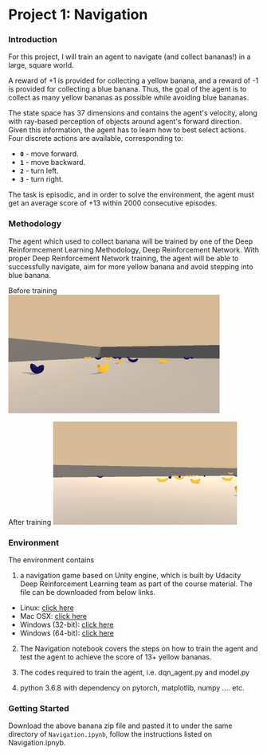 # Project 1: Navigation

### Introduction

For this project, I will train an agent to navigate (and collect bananas!) in a large, square world.  



A reward of +1 is provided for collecting a yellow banana, and a reward of -1 is provided for collecting a blue banana.  Thus, the goal of the agent is to collect as many yellow bananas as possible while avoiding blue bananas.  

The state space has 37 dimensions and contains the agent's velocity, along with ray-based perception of objects around agent's forward direction.  Given this information, the agent has to learn how to best select actions.  Four discrete actions are available, corresponding to:
- **`0`** - move forward.
- **`1`** - move backward.
- **`2`** - turn left.
- **`3`** - turn right.

The task is episodic, and in order to solve the environment, the agent must get an average score of +13 within 2000 consecutive episodes.


### Methodology
The agent which used to collect banana will be trained by one of the Deep Reinformcement Learning Methodology, Deep Reinforcement Network. With proper Deep Reinforcement Network training, the agent will be able to successfully navigate, aim for more yellow banana and avoid stepping into blue banana.

Before training
![Before training](banana-no-training.gif)

After training
![After training](banana-after-training.gif)

### Environment
The environment contains 
1. a navigation game based on Unity engine, which is built by Udacity Deep Reinforcement Learning team as part of the course material. The file can be downloaded from below links.

- Linux: [click here](https://s3-us-west-1.amazonaws.com/udacity-drlnd/P1/Banana/VisualBanana_Linux.zip)
- Mac OSX: [click here](https://s3-us-west-1.amazonaws.com/udacity-drlnd/P1/Banana/VisualBanana.app.zip)
- Windows (32-bit): [click here](https://s3-us-west-1.amazonaws.com/udacity-drlnd/P1/Banana/VisualBanana_Windows_x86.zip)
- Windows (64-bit): [click here](https://s3-us-west-1.amazonaws.com/udacity-drlnd/P1/Banana/VisualBanana_Windows_x86_64.zip)

2. The Navigation notebook covers the steps on how to train the agent and test the agent to achieve the score of 13+ yellow bananas.

3. The codes required to train the agent, i.e. dqn_agent.py and model.py

4. python 3.6.8 with dependency on pytorch, matplotlib, numpy .... etc.

### Getting Started

Download the above banana zip file and pasted it to under the same directory of `Navigation.ipynb`, follow the instructions listed on Navigation.ipnyb.
